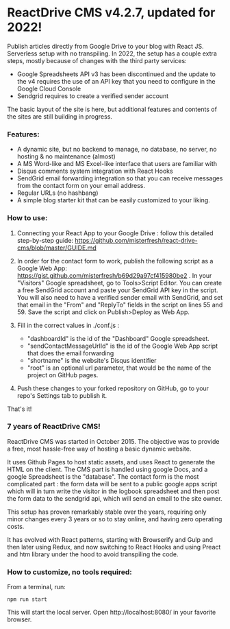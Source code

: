 # ReactDrive CMS v4.2.7, updated for 2022!
Publish articles directly from Google Drive to your blog with React JS. Serverless setup with no transpiling.
In 2022, the setup has a couple extra steps, mostly because of changes with the third party services:
- Google Spreadsheets API v3 has been discontinued and the update to the v4 requires the use of an API key that you need to configure in the Google Cloud Console
- Sendgrid requires to create a verified sender account


The basic layout of the site is here, but additional features and contents of the sites are still building in progress.

### Features:
- A dynamic site, but no backend to manage, no database, no server, no hosting & no maintenance (almost)
- A MS Word-like and MS Excel-like interface that users are familiar with
- Disqus comments system integration with React Hooks
- SendGrid email forwarding integration so that you can receive messages from the contact form on your email address.
- Regular URLs (no hashbang)
- A simple blog starter kit that can be easily customized to your liking.

### How to use:

1) Connecting your React App to your Google Drive : follow this detailed step-by-step guide: https://github.com/misterfresh/react-drive-cms/blob/master/GUIDE.md

2) In order for the contact form to work, publish the following script as a Google Web App:
https://gist.github.com/misterfresh/b69d29a97cf415980be2  . In your "Visitors" Google spreadsheet, go to Tools>Script Editor. You can create a free SendGrid account and paste your SendGrid API key in the script. You will also need to have a verified sender email with SendGrid, and set that email in the "From" and "ReplyTo" fields in the script on lines 55 and 59. Save the script and click on Publish>Deploy as Web App.

3) Fill in the correct values in ./conf.js :
    - "dashboardId" is the id of the "Dashboard" Google spreadsheet.
    - "sendContactMessageUrlId" is the id of the Google Web App script that does the email forwarding
    - "shortname" is the website's Disqus identifier
    - "root" is an optional url parameter, that would be the name of the project on GitHub pages.

4) Push these changes to your forked repository on GitHub, go to your repo's Settings tab to publish it.

That's it!

### 7 years of ReactDrive CMS!
ReactDrive CMS was started in October 2015. The objective was to provide a free, most hassle-free way of hosting a basic dynamic website. 

It uses Github Pages to host static assets, and uses React to generate the HTML on the client. The CMS part is handled using google Docs, and a google Spreadsheet is the "database". The contact form is the most complicated part : the form data will be sent to a public google apps script which will in turn write the visitor in the logbook spreadsheet and then post the form data to the sendgrid api, which will send an email to the site owner.

This setup has proven remarkably stable over the years, requiring only minor changes every 3 years or so to stay online, and having zero operating costs.

It has evolved with React patterns, starting with Browserify and Gulp and then later using Redux, and now switching to React Hooks and using Preact and htm library under the hood to avoid transpiling the code.

### How to customize, no tools required:
From a terminal, run: 
````
npm run start
````
This will start the local server. Open http://localhost:8080/ in your favorite browser.

